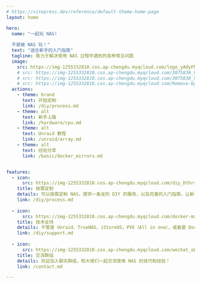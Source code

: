 ```yaml
---
# https://vitepress.dev/reference/default-theme-home-page
layout: home

hero:
  name: "一起玩 NAS!
  
  不是被 NAS 玩！"
  text: "适合新手的入门指南"
  tagline: 致力于解决使用 NAS 过程中遇到的各种常见问题
  image:
    src: https://img-1255332810.cos.ap-chengdu.myqcloud.com/logo_yAOyFN.png
    # src: https://img-1255332810.cos.ap-chengdu.myqcloud.com/3075838_VZDgjI.png
    # src: https://img-1255332810.cos.ap-chengdu.myqcloud.com/3075838_9XgT5m.png
    # src: https://img-1255332810.cos.ap-chengdu.myqcloud.com/Remove-bg.ai_1721749034709_NdKEEF.png
  actions:
    - theme: brand
      text: 开始定制
      link: /diy/process.md
    - theme: alt
      text: 新手上路
      link: /hardware/cpu.md
    - theme: alt
      text: Unraid 教程
      link: /unraid/array.md
    - theme: alt
      text: 经验分享
      link: /basic/docker_mirrors.md


features:
  - icon:
      src: https://img-1255332810.cos.ap-chengdu.myqcloud.com/diy_DthrrN.png
    title: 按需定制
    details: 可以按需定制 NAS，提供一条龙的 DIY 的服务，以及完善的入门指南，让新手也能快速上手，少走弯路！省时省力更省钱！
    link: /diy/process.md
  
  - icon:
      src: https://img-1255332810.cos.ap-chengdu.myqcloud.com/docker-mark-blue_DZVYmE.png
    title: 技术支持
    details: 不管是 Unraid、TrueNAS、iStoreOS，PVE（All in one），或者是 Docker 等，都能提供超出你预期的技术支持！
    link: /diy/support.md
  
  - icon:
      src: https://img-1255332810.cos.ap-chengdu.myqcloud.com/wechat_oDXK5N.png 
    title: 交流群组
    details: 欢迎加入聊天群组，和大佬们一起交流使用 NAS 的技巧和经验！
    link: /contact.md

---
```


